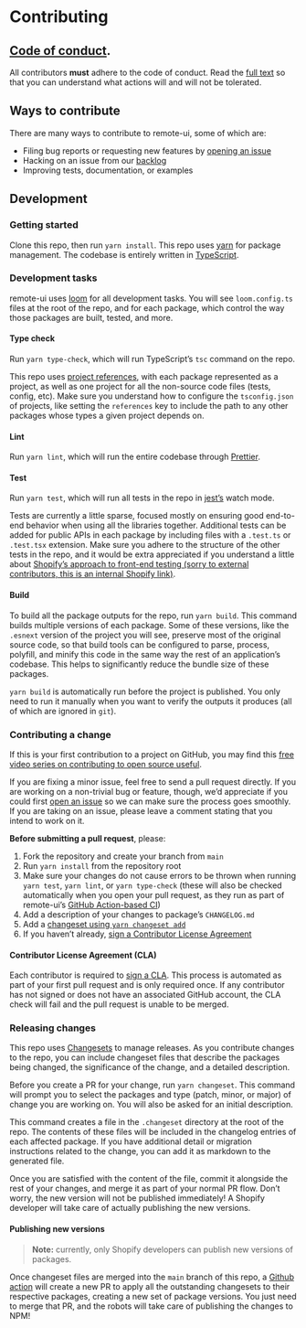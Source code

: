 # Contributing

## [Code of conduct](./CODE_OF_CONDUCT.md).

All contributors **must** adhere to the code of conduct. Read the [full text](./CODE_OF_CONDUCT.md) so that you can understand what actions will and will not be tolerated.

## Ways to contribute

There are many ways to contribute to remote-ui, some of which are:

- Filing bug reports or requesting new features by [opening an issue](https://github.com/Shopify/remote-ui/issues/new)
- Hacking on an issue from our [backlog](https://github.com/Shopify/remote-ui/issues)
- Improving tests, documentation, or examples

## Development

### Getting started

Clone this repo, then run `yarn install`. This repo uses [yarn](https://yarnpkg.com) for package management. The codebase is entirely written in [TypeScript](https://www.typescriptlang.org).

### Development tasks

remote-ui uses [loom](https://www.npmjs.com/package/@shopify/loom-cli) for all development tasks. You will see `loom.config.ts` files at the root of the repo, and for each package, which control the way those packages are built, tested, and more.

#### Type check

Run `yarn type-check`, which will run TypeScript’s `tsc` command on the repo.

This repo uses [project references](https://www.typescriptlang.org/docs/handbook/project-references.html), with each package represented as a project, as well as one project for all the non-source code files (tests, config, etc). Make sure you understand how to configure the `tsconfig.json` of projects, like setting the `references` key to include the path to any other packages whose types a given project depends on.

#### Lint

Run `yarn lint`, which will run the entire codebase through [Prettier](https://prettier.io).

#### Test

Run `yarn test`, which will run all tests in the repo in [jest’s](https://jestjs.io) watch mode.

Tests are currently a little sparse, focused mostly on ensuring good end-to-end behavior when using all the libraries together. Additional tests can be added for public APIs in each package by including files with a `.test.ts` or `.test.tsx` extension. Make sure you adhere to the structure of the other tests in the repo, and it would be extra appreciated if you understand a little about [Shopify’s approach to front-end testing (sorry to external contributors, this is an internal Shopify link)](https://github.com/Shopify/web-foundations/blob/main/handbook/Best%20Practices/Testing.md).

#### Build

To build all the package outputs for the repo, run `yarn build`. This command builds multiple versions of each package. Some of these versions, like the `.esnext` version of the project you will see, preserve most of the original source code, so that build tools can be configured to parse, process, polyfill, and minify this code in the same way the rest of an application’s codebase. This helps to significantly reduce the bundle size of these packages.

`yarn build` is automatically run before the project is published. You only need to run it manually when you want to verify the outputs it produces (all of which are ignored in `git`).

### Contributing a change

If this is your first contribution to a project on GitHub, you may find this [free video series on contributing to open source useful](https://egghead.io/series/how-to-contribute-to-an-open-source-project-on-github).

If you are fixing a minor issue, feel free to send a pull request directly. If you are working on a non-trivial bug or feature, though, we’d appreciate if you could first [open an issue](https://github.com/Shopify/remote-ui/issues) so we can make sure the process goes smoothly. If you are taking on an issue, please leave a comment stating that you intend to work on it.

**Before submitting a pull request**, please:

1. Fork the repository and create your branch from `main`
1. Run `yarn install` from the repository root
1. Make sure your changes do not cause errors to be thrown when running `yarn test`, `yarn lint`, or `yarn type-check` (these will also be checked automatically when you open your pull request, as they run as part of remote-ui’s [GitHub Action-based CI](./.github/workflows/ci.yml))
1. Add a description of your changes to package’s `CHANGELOG.md`
1. Add a [changeset using `yarn changeset add`](#releasing-changes)
1. If you haven’t already, [sign a Contributor License Agreement](https://cla.shopify.com/)

#### Contributor License Agreement (CLA)

Each contributor is required to [sign a CLA](https://cla.shopify.com/). This process is automated as part of your first pull request and is only required once. If any contributor has not signed or does not have an associated GitHub account, the CLA check will fail and the pull request is unable to be merged.

### Releasing changes

This repo uses [Changesets](https://github.com/changesets/changesets) to manage releases. As you contribute changes to the repo, you can include changeset files that describe the packages being changed, the significance of the change, and a detailed description.

Before you create a PR for your change, run `yarn changeset`. This command will prompt you to select the packages and type (patch, minor, or major) of change you are working on. You will also be asked for an initial description.

This command creates a file in the `.changeset` directory at the root of the repo. The contents of these files will be included in the changelog entries of each affected package. If you have additional detail or migration instructions related to the change, you can add it as markdown to the generated file.

Once you are satisfied with the content of the file, commit it alongside the rest of your changes, and merge it as part of your normal PR flow. Don’t worry, the new version will not be published immediately! A Shopify developer will take care of actually publishing the new versions.

#### Publishing new versions

> **Note:** currently, only Shopify developers can publish new versions of packages.

Once changeset files are merged into the `main` branch of this repo, a [Github action](./.github/workflows/changesets.yml) will create a new PR to apply all the outstanding changesets to their respective packages, creating a new set of package versions. You just need to merge that PR, and the robots will take care of publishing the changes to NPM!
